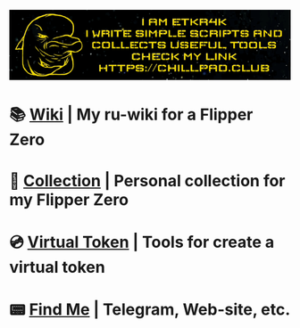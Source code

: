 ![readme-pic](/Readme-pic.GIF)
# 📚 [Wiki](https://flipper.chillpad.club) | My ru-wiki for a Flipper Zero
# 🐬 [Collection](https://github.com/etkr4k/flipper-collection) | Personal collection for my Flipper Zero
# 💿 [Virtual Token](https://github.com/etkr4k/virtual-token) | Tools for create a virtual token
# 📟 [Find Me](https://chillpad.club/) | Telegram, Web-site, etc.

<!---
etkr4k/etkr4k is a ✨ special ✨ repository because its `README.md` (this file) appears on your GitHub profile.
You can click the Preview link to take a look at your changes.
--->
